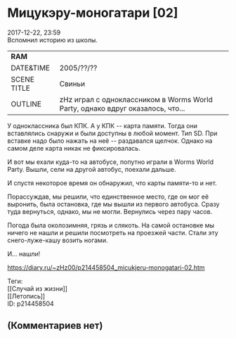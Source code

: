 Мицукэру-моногатари [02]
========================

  
2017-12-22, 23:59  
 Вспомнил историю из школы.   
   
 

|  |  |
| --- | --- |
|  **RAM**  |  |
|  DATE&TIME  |  2005/??/??  |
|  SCENE TITLE  |  Свиньи  |
|  OUTLINE  |  zHz играл с одноклассником в Worms World Party, однако вдруг оказалось, что...  |

   
 У одноклассника был КПК. А у КПК -- карта памяти. Тогда они вставлялись снаружи и были доступны в любой момент. Тип SD. При вставке надо было нажать на неё -- раздавался щелчок. Однако на самом деле карта никак не фиксировалась.   
   
 И вот мы ехали куда-то на автобусе, попутно играли в Worms World Party. Вышли, сели на другой автобус, поехали дальше.   
   
 И спустя некоторое время он обнаружил, что карты памяти-то и нет.   
   
 Порассуждав, мы решили, что единственное место, где он мог её выронить, была остановка, где мы вышли из первого автобуса. Сразу туда вернуться, однако, мы не могли. Вернулись через пару часов.   
   
 Погода была околозимняя, грязь и слякоть. На самой остановке мы ничего не нашли и решили посмотреть на проезжей части. Стали эту снего-луже-кашу возить ногами.   
   
 И... нашли!   
  
<https://diary.ru/~zHz00/p214458504_micukjeru-monogatari-02.htm>  
  
Теги:  
[[Случай из жизни]]  
[[Летопись]]  
ID: p214458504  


(Комментариев нет)
------------------